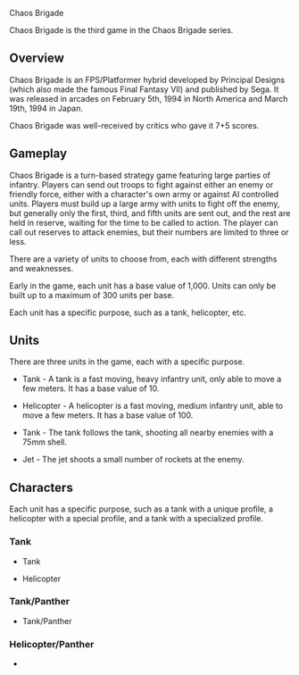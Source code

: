 Chaos Brigade

Chaos Brigade is the third game in the Chaos Brigade series.

## Overview

Chaos Brigade is an FPS/Platformer hybrid developed by Principal Designs (which also made the famous Final Fantasy VII) and published by Sega. It was released in arcades on February 5th, 1994 in North America and March 19th, 1994 in Japan.

Chaos Brigade was well-received by critics who gave it 7+5 scores.

## Gameplay

Chaos Brigade is a turn-based strategy game featuring large parties of infantry. Players can send out troops to fight against either an enemy or friendly force, either with a character's own army or against AI controlled units. Players must build up a large army with units to fight off the enemy, but generally only the first, third, and fifth units are sent out, and the rest are held in reserve, waiting for the time to be called to action. The player can call out reserves to attack enemies, but their numbers are limited to three or less.

There are a variety of units to choose from, each with different strengths and weaknesses.

Early in the game, each unit has a base value of 1,000. Units can only be built up to a maximum of 300 units per base.

Each unit has a specific purpose, such as a tank, helicopter, etc.

## Units

There are three units in the game, each with a specific purpose.

*   Tank - A tank is a fast moving, heavy infantry unit, only able to move a few meters. It has a base value of 10.

*   Helicopter - A helicopter is a fast moving, medium infantry unit, able to move a few meters. It has a base value of 100.

*   Tank - The tank follows the tank, shooting all nearby enemies with a 75mm shell.

*   Jet - The jet shoots a small number of rockets at the enemy.

## Characters

Each unit has a specific purpose, such as a tank with a unique profile, a helicopter with a special profile, and a tank with a specialized profile.

### Tank

*   Tank

*   Helicopter

### Tank/Panther

*   Tank/Panther

### Helicopter/Panther

*